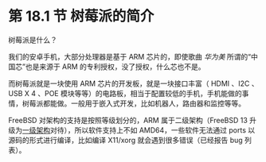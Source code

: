 # 第 18.1 节 树莓派的简介

树莓派是什么？

我们的安卓手机，大部分处理器是基于 ARM 芯片的，即使歌曲 _华为美_ 所谓的“中国芯”也是来源于 ARM 的专利授权，没了授权，什么芯也不是。

而树莓派就是一块使用 ARM 芯片的开发板，就是一块接口丰富（ HDMI 、I2C 、USB X 4 、POE 模块等等）的电路板，相当于配置较低的手机，手机能做的事情，树莓派都能做。一般用于嵌入式开发，比如机器人，路由器和监控等等。

FreeBSD 对架构的支持是按照等级划分的，ARM 属于二级架构（FreeBSD 13 升级为[一级架构](https://www.freebsd.org/platforms/)对待），所以软件支持上不如 AMD64，一些软件无法通过 ports 以源码的形式进行编译，比如编译 X11/xorg 就会遇到很多错误（已经报告 bug 列表）。